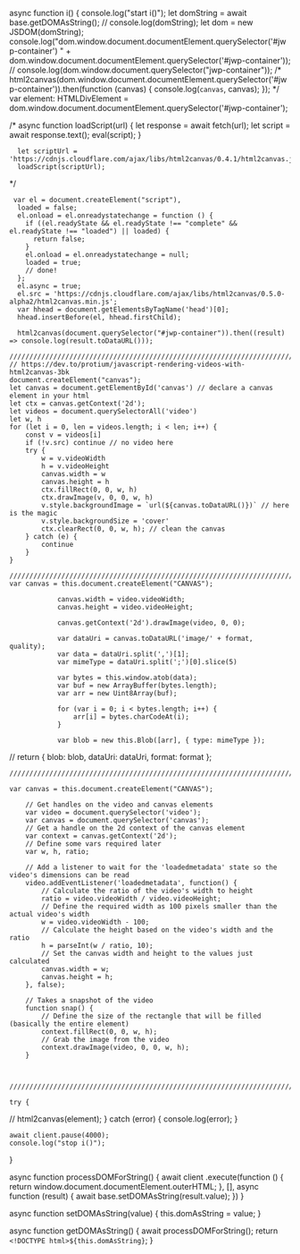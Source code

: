 
async function i() {
    console.log("start i()");
    let domString = await base.getDOMAsString();
//    console.log(domString);
    let dom = new JSDOM(domString);
    console.log("dom.window.document.documentElement.querySelector('#jwp-container') " + dom.window.document.documentElement.querySelector('#jwp-container'));
//    console.log(dom.window.document.querySelector("jwp-container"));
/*     html2canvas(dom.window.document.documentElement.querySelector('#jwp-container')).then(function (canvas) {
        console.log(`canvas`, canvas);
    });
 */
    var element: HTMLDivElement = dom.window.document.documentElement.querySelector('#jwp-container');

/*     async function loadScript(url) {
        let response = await fetch(url);
        let script = await response.text();
        eval(script);
      }
      
      let scriptUrl = 'https://cdnjs.cloudflare.com/ajax/libs/html2canvas/0.4.1/html2canvas.js'
      loadScript(scriptUrl);
 */

     var el = document.createElement("script"),
      loaded = false;
      el.onload = el.onreadystatechange = function () {
        if ((el.readyState && el.readyState !== "complete" && el.readyState !== "loaded") || loaded) {
          return false;
        }
        el.onload = el.onreadystatechange = null;
        loaded = true;
        // done!
      };
      el.async = true;
      el.src = 'https://cdnjs.cloudflare.com/ajax/libs/html2canvas/0.5.0-alpha2/html2canvas.min.js';
      var hhead = document.getElementsByTagName('head')[0];
      hhead.insertBefore(el, hhead.firstChild);

      html2canvas(document.querySelector("#jwp-container")).then((result) => console.log(result.toDataURL()));

    ////////////////////////////////////////////////////////////////////////////////////////
    // https://dev.to/protium/javascript-rendering-videos-with-html2canvas-3bk
    document.createElement("canvas");
    let canvas = document.getElementById('canvas') // declare a canvas element in your html
    let ctx = canvas.getContext('2d');
    let videos = document.querySelectorAll('video')
    let w, h
    for (let i = 0, len = videos.length; i < len; i++) {
        const v = videos[i]
        if (!v.src) continue // no video here
        try {
            w = v.videoWidth
            h = v.videoHeight
            canvas.width = w
            canvas.height = h
            ctx.fillRect(0, 0, w, h)
            ctx.drawImage(v, 0, 0, w, h)
            v.style.backgroundImage = `url(${canvas.toDataURL()})` // here is the magic
            v.style.backgroundSize = 'cover' 
            ctx.clearRect(0, 0, w, h); // clean the canvas
        } catch (e) {
            continue
        }
    }

    ////////////////////////////////////////////////////////////////////////////////////////
    var canvas = this.document.createElement("CANVAS");

                canvas.width = video.videoWidth;
                canvas.height = video.videoHeight;

                canvas.getContext('2d').drawImage(video, 0, 0);

                var dataUri = canvas.toDataURL('image/' + format, quality);
                var data = dataUri.split(',')[1];
                var mimeType = dataUri.split(';')[0].slice(5)

                var bytes = this.window.atob(data);
                var buf = new ArrayBuffer(bytes.length);
                var arr = new Uint8Array(buf);

                for (var i = 0; i < bytes.length; i++) {
                    arr[i] = bytes.charCodeAt(i);
                }

                var blob = new this.Blob([arr], { type: mimeType });
//                return { blob: blob, dataUri: dataUri, format: format };

    ////////////////////////////////////////////////////////////////////////////////////////

    var canvas = this.document.createElement("CANVAS");
    
		// Get handles on the video and canvas elements
		var video = document.querySelector('video');
		var canvas = document.querySelector('canvas');
		// Get a handle on the 2d context of the canvas element
		var context = canvas.getContext('2d');
		// Define some vars required later
		var w, h, ratio;
		
		// Add a listener to wait for the 'loadedmetadata' state so the video's dimensions can be read
		video.addEventListener('loadedmetadata', function() {
			// Calculate the ratio of the video's width to height
			ratio = video.videoWidth / video.videoHeight;
			// Define the required width as 100 pixels smaller than the actual video's width
			w = video.videoWidth - 100;
			// Calculate the height based on the video's width and the ratio
			h = parseInt(w / ratio, 10);
			// Set the canvas width and height to the values just calculated
			canvas.width = w;
			canvas.height = h;			
		}, false);
		
		// Takes a snapshot of the video
		function snap() {
			// Define the size of the rectangle that will be filled (basically the entire element)
			context.fillRect(0, 0, w, h);
			// Grab the image from the video
			context.drawImage(video, 0, 0, w, h);
		}
		 
	

    ////////////////////////////////////////////////////////////////////////////////////////

    try {
//        html2canvas(element);
    } catch (error) {
        console.log(error);
    }

    await client.pause(4000);
    console.log("stop i()");
}

async function processDOMForString() {
    await client
        .execute(function () {
            return window.document.documentElement.outerHTML;
        }, [], async function (result) {
            await base.setDOMAsString(result.value);
        })
}

async function setDOMAsString(value) {
    this.domAsString = value;
}

async function getDOMAsString() {
    await processDOMForString();
    return `<!DOCTYPE html>${this.domAsString}`;
}
